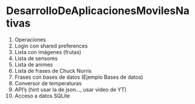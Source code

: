 # DesarrolloDeAplicacionesMovilesNativas
1.	Operaciones
2.	Login con shared preferences
3.	Lista con imágenes (frutas)
4.	Lista de sensores
5.	Lista de animes
6.	Lista de frases de Chuck Nurris
7.	Frases con bases de datos (Ejemplo Bases de datos)
8.	Conversor de temperaturas
9.	API’s (hint usar la de json…, usar video de YT)
10.	Acceso a datos SQLite
